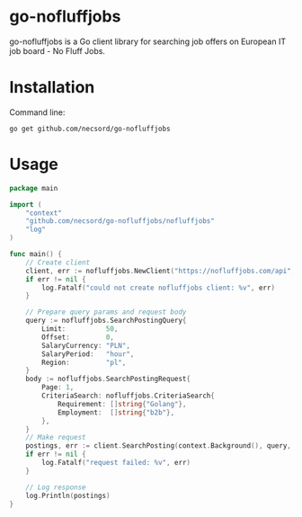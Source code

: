 # go-nofluffjobs

go-nofluffjobs is a Go client library for searching job offers on European IT job board - No Fluff Jobs.

# Installation
Command line:
```
go get github.com/necsord/go-nofluffjobs
```
# Usage
```go
package main

import (
	"context"
	"github.com/necsord/go-nofluffjobs/nofluffjobs"
	"log"
)

func main() {
	// Create client
	client, err := nofluffjobs.NewClient("https://nofluffjobs.com/api", nil, nil)
	if err != nil {
		log.Fatalf("could not create nofluffjobs client: %v", err)
	}

	// Prepare query params and request body
	query := nofluffjobs.SearchPostingQuery{
		Limit:          50,
		Offset:         0,
		SalaryCurrency: "PLN",
		SalaryPeriod:   "hour",
		Region:         "pl",
	}
	body := nofluffjobs.SearchPostingRequest{
		Page: 1,
		CriteriaSearch: nofluffjobs.CriteriaSearch{
			Requirement: []string{"Golang"},
			Employment:  []string{"b2b"},
		},
	}
	// Make request
	postings, err := client.SearchPosting(context.Background(), query, body)
	if err != nil {
		log.Fatalf("request failed: %v", err)
	}

	// Log response
	log.Println(postings)
}
```